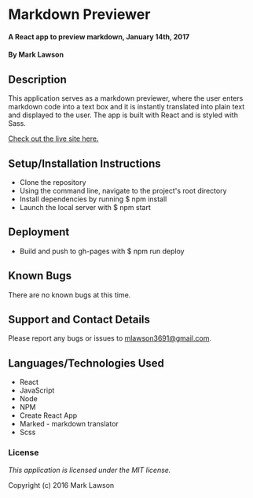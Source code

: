 # Markdown Previewer

#### A React app to preview markdown, January 14th, 2017

#### By Mark Lawson

## Description

This application serves as a markdown previewer, where the user enters markdown code into a text box and it is instantly translated into plain text and displayed to the user. The app is built with React and is styled with Sass.

[Check out the live site here.](https://mlawson3691.github.io/markdown-previewer/)

## Setup/Installation Instructions

* Clone the repository
* Using the command line, navigate to the project's root directory
* Install dependencies by running $ npm install
* Launch the local server with $ npm start

## Deployment

* Build and push to gh-pages with $ npm run deploy

## Known Bugs

There are no known bugs at this time.

## Support and Contact Details

Please report any bugs or issues to mlawson3691@gmail.com.

## Languages/Technologies Used

* React
* JavaScript
* Node
* NPM
* Create React App
* Marked - markdown translator
* Scss

### License

*This application is licensed under the MIT license.*

Copyright (c) 2016 Mark Lawson
